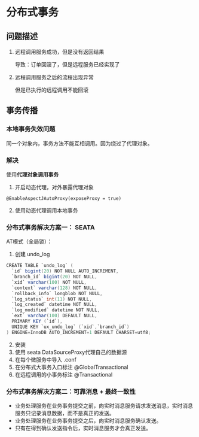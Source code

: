 # 分布式事务

## 问题描述

1. 远程调用服务成功，但是没有返回结果

    导致：订单回滚了，但是远程服务已经实现了

2. 远程调用服务之后的流程出现异常

    但是已执行的远程调用不能回滚



## 事务传播

### 本地事务失效问题

同一个对象内，事务方法不能互相调用。因为绕过了代理对象。

### 解决

使用**代理对象调用事务**

1. 开启动态代理，对外暴露代理对象

```
@EnableAspectJAutoProxy(exposeProxy = true)
```

2. 使用动态代理调用本地事务



### 分布式事务解决方案一： SEATA 

AT模式（全局锁）：

1. 创建 undo_log

```java
CREATE TABLE `undo_log` (
  `id` bigint(20) NOT NULL AUTO_INCREMENT,
  `branch_id` bigint(20) NOT NULL,
  `xid` varchar(100) NOT NULL,
  `context` varchar(128) NOT NULL,
  `rollback_info` longblob NOT NULL,
  `log_status` int(11) NOT NULL,
  `log_created` datetime NOT NULL,
  `log_modified` datetime NOT NULL,
  `ext` varchar(100) DEFAULT NULL,
  PRIMARY KEY (`id`),
  UNIQUE KEY `ux_undo_log` (`xid`,`branch_id`)
) ENGINE=InnoDB AUTO_INCREMENT=1 DEFAULT CHARSET=utf8;
```

2. 安装
3. 使用 seata DataSourceProxy代理自己的数据源
4. 在每个微服务中导入 .conf
5. 在分布式大事务入口标注 @GlobalTransactional
6. 在远程调用的小事务标注 @Transactional



### 分布式事务解决方案二：可靠消息 + 最终一致性

- 业务处理服务在业务事务提交之前，向实时消息服务请求发送消息，实时消息服务只记录消息数据，而不是真正的发送。
- 业务处理服务在业务事务提交之后，向实时消息服务确认发送。
- 只有在得到确认发送指令后，实时消息服务才会真正发送。

